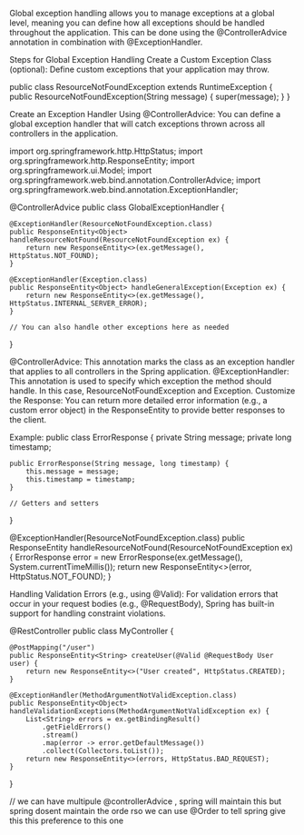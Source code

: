 Global exception handling allows you to manage exceptions at a global level, meaning you can define how all exceptions
should be handled throughout the application. This can be done using the @ControllerAdvice annotation in combination
with @ExceptionHandler.

Steps for Global Exception Handling
Create a Custom Exception Class (optional): Define custom exceptions that your application may throw.

public class ResourceNotFoundException extends RuntimeException {
public ResourceNotFoundException(String message) {
super(message);
}
}

Create an Exception Handler Using @ControllerAdvice: You can define a global exception handler that will catch
exceptions thrown across all controllers in the application.

import org.springframework.http.HttpStatus;
import org.springframework.http.ResponseEntity;
import org.springframework.ui.Model;
import org.springframework.web.bind.annotation.ControllerAdvice;
import org.springframework.web.bind.annotation.ExceptionHandler;

@ControllerAdvice
public class GlobalExceptionHandler {

    @ExceptionHandler(ResourceNotFoundException.class)
    public ResponseEntity<Object> handleResourceNotFound(ResourceNotFoundException ex) {
        return new ResponseEntity<>(ex.getMessage(), HttpStatus.NOT_FOUND);
    }

    @ExceptionHandler(Exception.class)
    public ResponseEntity<Object> handleGeneralException(Exception ex) {
        return new ResponseEntity<>(ex.getMessage(), HttpStatus.INTERNAL_SERVER_ERROR);
    }

    // You can also handle other exceptions here as needed

}

@ControllerAdvice: This annotation marks the class as an exception handler that applies to all controllers in the Spring
application.
@ExceptionHandler: This annotation is used to specify which exception the method should handle. In this case,
ResourceNotFoundException and Exception.
Customize the Response: You can return more detailed error information (e.g., a custom error object) in the
ResponseEntity to provide better responses to the client.

Example:
public class ErrorResponse {
private String message;
private long timestamp;

    public ErrorResponse(String message, long timestamp) {
        this.message = message;
        this.timestamp = timestamp;
    }

    // Getters and setters

}

@ExceptionHandler(ResourceNotFoundException.class)
public ResponseEntity<ErrorResponse> handleResourceNotFound(ResourceNotFoundException ex) {
ErrorResponse error = new ErrorResponse(ex.getMessage(), System.currentTimeMillis());
return new ResponseEntity<>(error, HttpStatus.NOT_FOUND);
}

Handling Validation Errors (e.g., using @Valid): For validation errors that occur in your request bodies (e.g.,
@RequestBody), Spring has built-in support for handling constraint violations.

@RestController
public class MyController {

    @PostMapping("/user")
    public ResponseEntity<String> createUser(@Valid @RequestBody User user) {
        return new ResponseEntity<>("User created", HttpStatus.CREATED);
    }

    @ExceptionHandler(MethodArgumentNotValidException.class)
    public ResponseEntity<Object> handleValidationExceptions(MethodArgumentNotValidException ex) {
        List<String> errors = ex.getBindingResult()
            .getFieldErrors()
            .stream()
            .map(error -> error.getDefaultMessage())
            .collect(Collectors.toList());
        return new ResponseEntity<>(errors, HttpStatus.BAD_REQUEST);
    }

}


// we can have multipule @controllerAdvice , spring will maintain this but spring dosent maintain the orde rso  we can use @Order  to tell spring 
give this this preference to this one 